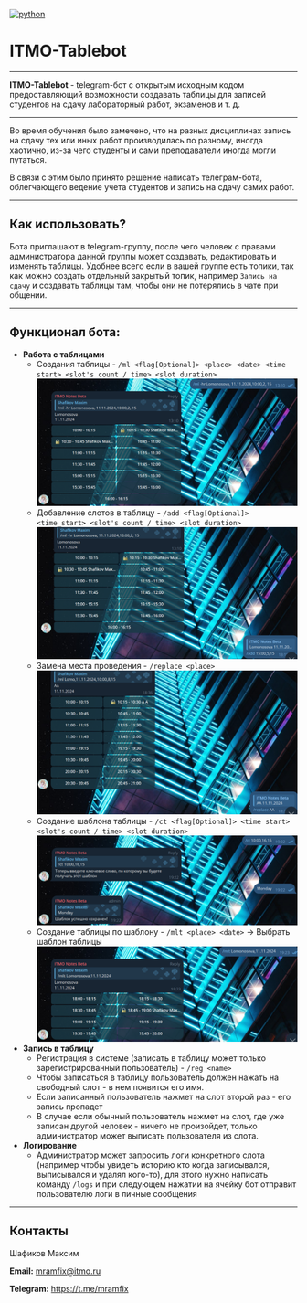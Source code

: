 [![python](https://badgen.net/badge/python/3.9|3.10|3.11/blue?icon=python)](https://www.python.org/)
# ITMO-Tablebot

---

**ITMO-Tablebot** - telegram-бот с открытым исходным кодом предоставляющий возможности создавать таблицы для записей студентов на сдачу лабораторный работ, экзаменов и т. д.

---
Во время обучения было замечено, что на разных дисциплинах запись на сдачу тех или иных работ производилась по разному, иногда хаотично, из-за чего студенты и сами преподаватели иногда могли путаться.

В связи с этим было принято решение написать телеграм-бота, облегчающего ведение учета студентов и запись на сдачу самих работ.

---
## Как использовать?
Бота приглашают в telegram-группу, после чего человек с правами администратора данной группы может создавать, редактировать и изменять таблицы. Удобнее всего если в вашей группе есть топики, так как можно создать отдельный закрытый топик, например ```Запись на сдачу``` и создавать таблицы там, чтобы они не потерялись в чате при общении.

---
## Функционал бота:
* **Работа с таблицами**
    * Создания таблицы - ```/ml <flag[Optional]> <place> <date> <time start> <slot's count / time> <slot duration>```
    ![Alt text](./imgs/ml_handler.png)
    * Добавление слотов в таблицу  - ```/add <flag[Optional]> <time_start> <slot's count / time> <slot duration>```
    ![Alt text](./imgs/add_handler.png)
    * Замена места проведения - ```/replace <place>```
    ![Alt text](./imgs/replace_handler.png)
    * Создание шаблона таблицы - ```/ct <flag[Optional]> <time start> <slot's count / time> <slot duration>```
    ![Alt text](./imgs/ct_handler.png)
    * Создание таблицы по шаблону - ```/mlt <place> <date>``` -> Выбрать шаблон таблицы
    ![Alt text](./imgs/mlt_handler.png)
* **Запись в таблицу**
    * Регистрация в системе (записать в таблицу может только зарегистрированный пользователь) - ```/reg <name>```
    * Чтобы записаться в таблицу пользователь должен нажать на свободный слот - в нем появится его имя.
    * Если записанный пользователь нажмет на слот второй раз - его запись пропадет
    * В случае если обычный пользователь нажмет на слот, где уже записан другой человек - ничего не произойдет, только администратор может выписать пользователя из слота.
* **Логирование**
    * Администратор может запросить логи конкретного слота (например чтобы увидеть историю кто когда записывался, выписывался и удалял кого-то), для этого нужно написать команду ```/logs``` и при следующем нажатии на ячейку бот отправит пользователю логи в личные сообщения

---
## Контакты
Шафиков Максим 

**Email:** mramfix@itmo.ru

**Telegram:** https://t.me/mramfix